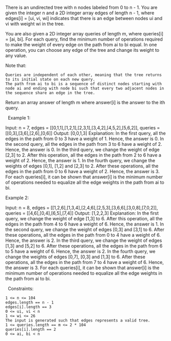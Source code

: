 There is an undirected tree with n nodes labeled from 0 to n - 1. You are given the integer n and a 2D integer array edges of length n - 1, where edges[i] = [ui, vi, wi] indicates that there is an edge between nodes ui and vi with weight wi in the tree.

You are also given a 2D integer array queries of length m, where queries[i] = [ai, bi]. For each query, find the minimum number of operations required to make the weight of every edge on the path from ai to bi equal. In one operation, you can choose any edge of the tree and change its weight to any value.

Note that:


	Queries are independent of each other, meaning that the tree returns to its initial state on each new query.
	The path from ai to bi is a sequence of distinct nodes starting with node ai and ending with node bi such that every two adjacent nodes in the sequence share an edge in the tree.


Return an array answer of length m where answer[i] is the answer to the ith query.

 
Example 1:

Input: n = 7, edges = [[0,1,1],[1,2,1],[2,3,1],[3,4,2],[4,5,2],[5,6,2]], queries = [[0,3],[3,6],[2,6],[0,6]]
Output: [0,0,1,3]
Explanation: In the first query, all the edges in the path from 0 to 3 have a weight of 1. Hence, the answer is 0.
In the second query, all the edges in the path from 3 to 6 have a weight of 2. Hence, the answer is 0.
In the third query, we change the weight of edge [2,3] to 2. After this operation, all the edges in the path from 2 to 6 have a weight of 2. Hence, the answer is 1.
In the fourth query, we change the weights of edges [0,1], [1,2] and [2,3] to 2. After these operations, all the edges in the path from 0 to 6 have a weight of 2. Hence, the answer is 3.
For each queries[i], it can be shown that answer[i] is the minimum number of operations needed to equalize all the edge weights in the path from ai to bi.


Example 2:

Input: n = 8, edges = [[1,2,6],[1,3,4],[2,4,6],[2,5,3],[3,6,6],[3,0,8],[7,0,2]], queries = [[4,6],[0,4],[6,5],[7,4]]
Output: [1,2,2,3]
Explanation: In the first query, we change the weight of edge [1,3] to 6. After this operation, all the edges in the path from 4 to 6 have a weight of 6. Hence, the answer is 1.
In the second query, we change the weight of edges [0,3] and [3,1] to 6. After these operations, all the edges in the path from 0 to 4 have a weight of 6. Hence, the answer is 2.
In the third query, we change the weight of edges [1,3] and [5,2] to 6. After these operations, all the edges in the path from 6 to 5 have a weight of 6. Hence, the answer is 2.
In the fourth query, we change the weights of edges [0,7], [0,3] and [1,3] to 6. After these operations, all the edges in the path from 7 to 4 have a weight of 6. Hence, the answer is 3.
For each queries[i], it can be shown that answer[i] is the minimum number of operations needed to equalize all the edge weights in the path from ai to bi.


 
Constraints:


	1 <= n <= 104
	edges.length == n - 1
	edges[i].length == 3
	0 <= ui, vi < n
	1 <= wi <= 26
	The input is generated such that edges represents a valid tree.
	1 <= queries.length == m <= 2 * 104
	queries[i].length == 2
	0 <= ai, bi < n

